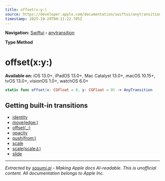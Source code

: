 ```yaml
---
title: offset(x:y:)
source: https://developer.apple.com/documentation/swiftui/anytransition/offset(x:y:)
timestamp: 2025-10-29T00:11:22.705Z
---
```


**Navigation:** [Swiftui](/documentation/swiftui) › [anytransition](/documentation/swiftui/anytransition)

**Type Method**

# offset(x:y:)

**Available on:** iOS 13.0+, iPadOS 13.0+, Mac Catalyst 13.0+, macOS 10.15+, tvOS 13.0+, visionOS 1.0+, watchOS 6.0+

```swift
static func offset(x: CGFloat = 0, y: CGFloat = 0) -> AnyTransition
```

## Getting built-in transitions

- [identity](/documentation/swiftui/anytransition/identity)
- [move(edge:)](/documentation/swiftui/anytransition/move(edge:))
- [offset(_:)](/documentation/swiftui/anytransition/offset(_:))
- [opacity](/documentation/swiftui/anytransition/opacity)
- [push(from:)](/documentation/swiftui/anytransition/push(from:))
- [scale](/documentation/swiftui/anytransition/scale)
- [scale(scale:anchor:)](/documentation/swiftui/anytransition/scale(scale:anchor:))
- [slide](/documentation/swiftui/anytransition/slide)

---

*Extracted by [sosumi.ai](https://sosumi.ai) - Making Apple docs AI-readable.*
*This is unofficial content. All documentation belongs to Apple Inc.*
